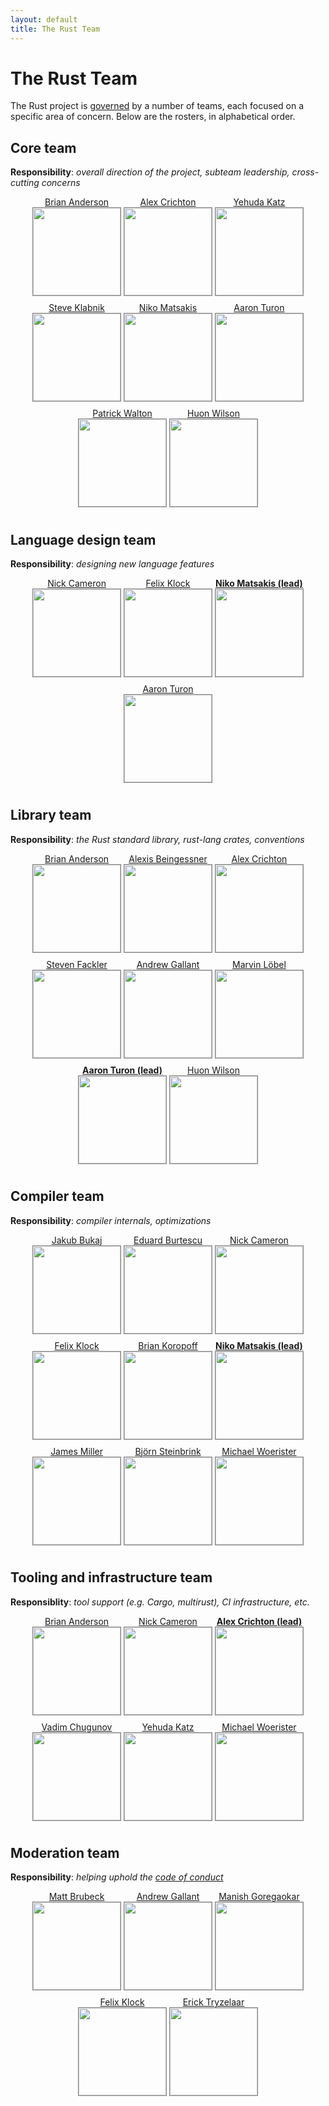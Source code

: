 ```yaml
---
layout: default
title: The Rust Team
---
```


<style type="text/css">
.headshot {
  border: 1px solid #888;
  margin-bottom: 10px;
  width: 140px;
}

.person {
  display: inline-block;
}
.lead {
  font-weight: bold;
}

.headshots {
  text-align: center;
  margin: 0px auto;
  padding: 0;
  width: 700px;
  max-width: 100%;
  list-style: none;
}
</style>

# The Rust Team

The Rust project is [governed](https://github.com/rust-lang/rfcs/pull/1068) by a
number of teams, each focused on a specific area of concern. Below are the
rosters, in alphabetical order.

## Core team

**Responsibility**: *overall direction of the project, subteam leadership, cross-cutting concerns*

<ul class="headshots">
  <li class="person"><a href="https://github.com/brson/">Brian Anderson<br/>
      <img class="headshot" src="https://avatars.githubusercontent.com/brson"></a></li>
  <li class="person"><a href="https://github.com/alexcrichton/">Alex Crichton<br/>
      <img class="headshot" src="https://avatars.githubusercontent.com/alexcrichton"></a></li>
  <li class="person"><a href="https://github.com/wycats/">Yehuda Katz<br/>
      <img class="headshot" src="https://avatars.githubusercontent.com/wycats"></a></li>
  <li class="person"><a href="https://github.com/steveklabnik/">Steve Klabnik<br/>
      <img class="headshot" src="https://avatars.githubusercontent.com/steveklabnik"></a></li>
  <li class="person"><a href="https://github.com/nikomatsakis/">Niko Matsakis<br/>
      <img class="headshot" src="https://avatars.githubusercontent.com/nikomatsakis"></a></li>
  <li class="person"><a href="https://github.com/aturon/">Aaron Turon<br/>
      <img class="headshot" src="https://avatars.githubusercontent.com/aturon"></a></li>
  <li class="person"><a href="https://github.com/pcwalton/">Patrick Walton<br/>
      <img class="headshot" src="https://avatars.githubusercontent.com/pcwalton"></a></li>
  <li class="person"><a href="https://github.com/huonw/">Huon Wilson<br/>
      <img class="headshot" src="https://avatars.githubusercontent.com/huonw"></a></li>
</ul>

## Language design team

**Responsibility**: *designing new language features*

<ul class="headshots">
  <li class="person"><a href="https://github.com/nrc/">Nick Cameron<br/>
      <img class="headshot" src="https://avatars.githubusercontent.com/nrc"></a></li>
  <li class="person"><a href="https://github.com/pnkfelix/">Felix Klock<br/>
      <img class="headshot" src="https://avatars.githubusercontent.com/pnkfelix"></a></li>
  <li class="person lead"><a href="https://github.com/nikomatsakis/">Niko Matsakis (lead)<br/>
      <img class="headshot" src="https://avatars.githubusercontent.com/nikomatsakis"></a></li>
  <li class="person"><a href="https://github.com/aturon/">Aaron Turon<br/>
      <img class="headshot" src="https://avatars.githubusercontent.com/aturon"></a></li>
</ul>

## Library team

**Responsibility**: *the Rust standard library, rust-lang crates, conventions*

<ul class="headshots">
  <li class="person"><a href="https://github.com/brson/">Brian Anderson<br/>
      <img class="headshot" src="https://avatars.githubusercontent.com/brson"></a></li>
  <li class="person"><a href="https://github.com/Gankro/">Alexis Beingessner<br/>
      <img class="headshot" src="https://avatars.githubusercontent.com/Gankro"></a></li>
  <li class="person"><a href="https://github.com/alexcrichton/">Alex Crichton<br/>
      <img class="headshot" src="https://avatars.githubusercontent.com/alexcrichton"></a></li>
  <li class="person"><a href="https://github.com/sfackler/">Steven Fackler<br/>
      <img class="headshot" src="https://avatars.githubusercontent.com/sfackler"></a></li>
  <li class="person"><a href="https://github.com/BurntSushi/">Andrew Gallant<br/>
      <img class="headshot" src="https://avatars.githubusercontent.com/BurntSushi"></a></li>
  <li class="person"><a href="https://github.com/Kimundi/">Marvin Löbel<br/>
      <img class="headshot" src="https://avatars.githubusercontent.com/Kimundi"></a></li>
  <li class="person lead"><a href="https://github.com/aturon/">Aaron Turon (lead)<br/>
      <img class="headshot" src="https://avatars.githubusercontent.com/aturon"></a></li>
  <li class="person"><a href="https://github.com/huonw/">Huon Wilson<br/>
      <img class="headshot" src="https://avatars.githubusercontent.com/huonw"></a></li>
</ul>

## Compiler team

**Responsibility**: *compiler internals, optimizations*

<ul class="headshots">
  <li class="person"><a href="https://github.com/jakub-/">Jakub Bukaj<br/>
      <img class="headshot" src="https://avatars.githubusercontent.com/jakub-"></a></li>
  <li class="person"><a href="https://github.com/eddyb/">Eduard Burtescu<br/>
      <img class="headshot" src="https://avatars.githubusercontent.com/eddyb"></a></li>
  <li class="person"><a href="https://github.com/nrc/">Nick Cameron<br/>
      <img class="headshot" src="https://avatars.githubusercontent.com/nrc"></a></li>
  <li class="person"><a href="https://github.com/pnkfelix/">Felix Klock<br/>
      <img class="headshot" src="https://avatars.githubusercontent.com/pnkfelix"></a></li>
  <li class="person"><a href="https://github.com/bkoropoff/">Brian Koropoff<br/>
      <img class="headshot" src="https://avatars.githubusercontent.com/bkoropoff"></a></li>
  <li class="person lead"><a href="https://github.com/nikomatsakis/">Niko Matsakis (lead)<br/>
      <img class="headshot" src="https://avatars.githubusercontent.com/nikomatsakis"></a></li>
  <li class="person"><a href="https://github.com/aatch/">James Miller<br/>
      <img class="headshot" src="https://avatars.githubusercontent.com/aatch"></a></li>
  <li class="person"><a href="https://github.com/dotdash/">Björn Steinbrink<br/>
      <img class="headshot" src="https://avatars.githubusercontent.com/dotdash"></a></li>
  <li class="person"><a href="https://github.com/michaelwoerister/">Michael Woerister<br/>
      <img class="headshot" src="https://avatars.githubusercontent.com/michaelwoerister"></a></li>
</ul>

## Tooling and infrastructure team

**Responsiblity**: *tool support (e.g. Cargo, multirust), CI infrastructure, etc.*

<ul class="headshots">
  <li class="person"><a href="https://github.com/brson/">Brian Anderson<br/>
      <img class="headshot" src="https://avatars.githubusercontent.com/brson"></a></li>
  <li class="person"><a href="https://github.com/nrc/">Nick Cameron<br/>
      <img class="headshot" src="https://avatars.githubusercontent.com/nrc"></a></li>
  <li class="person lead"><a href="https://github.com/alexcrichton/">Alex Crichton (lead)<br/>
      <img class="headshot" src="https://avatars.githubusercontent.com/alexcrichton"></a></li>
  <li class="person"><a href="https://github.com/vadimcn/">Vadim Chugunov<br/>
      <img class="headshot" src="https://avatars.githubusercontent.com/vadimcn"></a></li>
  <li class="person"><a href="https://github.com/wycats/">Yehuda Katz<br/>
      <img class="headshot" src="https://avatars.githubusercontent.com/wycats"></a></li>
  <li class="person"><a href="https://github.com/michaelwoerister/">Michael Woerister<br/>
      <img class="headshot" src="https://avatars.githubusercontent.com/michaelwoerister"></a></li>
</ul>

## Moderation team

**Responsibility**: *helping uphold the [code of conduct](http://www.rust-lang.org/conduct.html)*

<ul class="headshots">
  <li class="person"><a href="https://github.com/mbrubeck/">Matt Brubeck<br/>
      <img class="headshot" src="https://avatars.githubusercontent.com/mbrubeck"></a></li>
  <li class="person"><a href="https://github.com/BurntSushi/">Andrew Gallant<br/>
      <img class="headshot" src="https://avatars.githubusercontent.com/BurntSushi"></a></li>
  <li class="person"><a href="https://github.com/manishearth/">Manish Goregaokar<br/>
      <img class="headshot" src="https://avatars.githubusercontent.com/manishearth"></a></li>
  <li class="person"><a href="https://github.com/pnkfelix/">Felix Klock<br/>
      <img class="headshot" src="https://avatars.githubusercontent.com/pnkfelix"></a></li>
  <li class="person"><a href="https://github.com/erickt/">Erick Tryzelaar<br/>
      <img class="headshot" src="https://avatars.githubusercontent.com/erickt"></a></li>
</ul>
